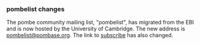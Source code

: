 ### pombelist changes
<!-- pombase_flags: frontpage -->

The pombe community mailing list, "pombelist", has migrated from the
EBI and is now hosted by the University of Cambridge. The new address
is <pombelist@pombase.org>. The link to
[subscribe](https://lists.cam.ac.uk/mailman/listinfo/ucam-pombelist)
has also changed.
